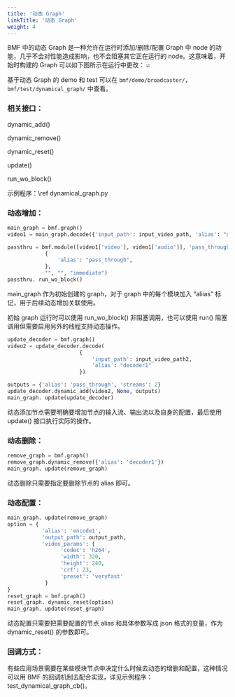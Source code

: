 ```yaml
---
title: '动态 Graph'
linkTitle: '动态 Graph'
weight: 4
---
```


BMF 中的动态 Graph 是一种允许在运行时添加/删除/配置 Graph 中 node 的功能，几乎不会对性能造成影响，也不会阻塞其它正在运行的 node。这意味着，开始时构建的 Graph 可以如下图所示在运行中更改：
<img src="/img/docs/dynamic_graph.png" style="zoom:50%;" />

基于动态 Graph 的 demo 和 test 可以在 `bmf/demo/broadcaster/`，`bmf/test/dynamical_graph/` 中查看。



### 相关接口：

dynamic_add()

dynamic_remove()

dynamic_reset()

update()

run_wo_block()

示例程序：\ref dynamical_graph.py

### 动态增加：

```python
main_graph = bmf.graph()
video1 = main_graph.decode({'input_path': input_video_path, 'alias': "decoder0"})

passthru = bmf.module([video1['video'], video1['audio']], 'pass_through',
            {
                'alias': "pass_through",
            },
            "", "", "immediate")
passthru. run_wo_block()
```
main_graph 作为初始创建的 graph，对于 graph 中的每个模块加入 “aliias” 标记，用于后续动态增加关联使用。

初始 graph 运行时可以使用 run_wo_block() 非阻塞调用，也可以使用 run() 阻塞调用但需要启用另外的线程支持动态操作。

```python
update_decoder = bmf.graph()
video2 = update_decoder.decode(
                       {
                           'input_path': input_video_path2,
                           'alias': "decoder1"
                       })

outputs = {'alias': 'pass_through', 'streams': 2}
update_decoder.dynamic_add(video2, None, outputs)
main_graph. update(update_decoder)
```
动态添加节点需要明确要增加节点的输入流、输出流以及自身的配置，最后使用 update() 接口执行实际的操作。

### 动态删除：

```python
remove_graph = bmf.graph()
remove_graph.dynamic_remove({'alias': 'decoder1'})
main_graph. update(remove_graph)
```
动态删除只需要指定要删除节点的 alias 即可。

### 动态配置：

```python
main_graph. update(remove_graph)
option = {
           'alias': 'encode1',
           'output_path': output_path,
           'video_params': {
                 'codec': 'h264',
                 'width': 320,
                 'height': 240,
                 'crf': 23,
                 'preset': 'veryfast'
            }
}
reset_graph = bmf.graph()
reset_graph. dynamic_reset(option)
main_graph. update(reset_graph)
```
动态配置只需要把需要配置的节点 alias 和具体参数写成 json 格式的变量，作为 dynamic_reset() 的参数即可。

### 回调方式：

有些应用场景需要在某些模块节点中决定什么时候去动态的增删和配置，这种情况可以用 BMF 的回调机制去配合实现，详见示例程序：test_dynamical_graph_cb()。
